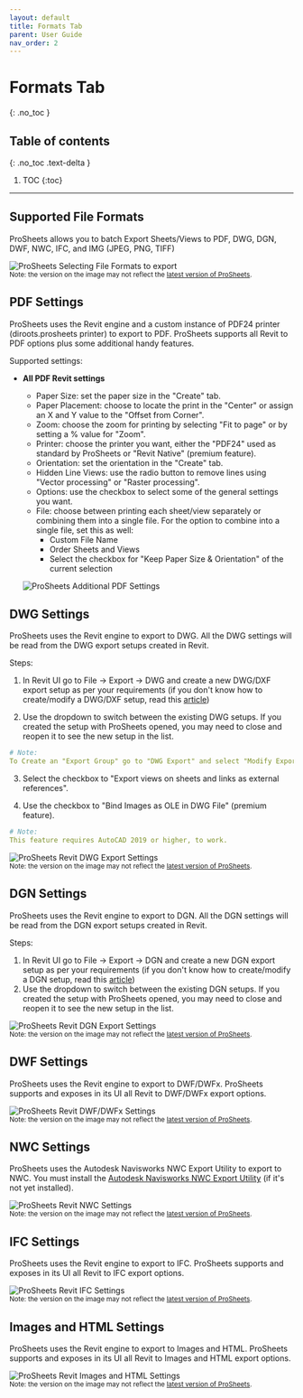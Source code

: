 ```yaml
---
layout: default
title: Formats Tab
parent: User Guide
nav_order: 2
---
```


# Formats Tab
{: .no_toc }

## Table of contents
{: .no_toc .text-delta }

1. TOC
{:toc}

---

## Supported File Formats

ProSheets allows you to batch Export Sheets/Views to PDF, DWG, DGN, DWF, NWC, IFC, and IMG (JPEG, PNG, TIFF)

![ProSheets Selecting File Formats to export](../../assets\images\GIFs\FileFormats\PS-SelectFormat.gif)  
<sub>Note: the version on the image may not reflect the [latest version of ProSheets](https://diroots.com/revit-plugins/revit-to-pdf-dwg-dgn-dwf-nwc-ifc-and-images-with-prosheets/).</sub>

## PDF Settings

ProSheets uses the Revit engine and a custom instance of PDF24 printer (diroots.prosheets printer) to export to PDF. ProSheets supports all Revit to PDF options plus some additional handy features.

Supported settings:

- **All PDF Revit settings**
    - Paper Size: set the paper size in the "Create" tab.
    - Paper Placement: choose to locate the print in the "Center" or assign an X and Y value to the "Offset from Corner".
    - Zoom: choose the zoom for printing by selecting "Fit to page" or by setting a % value for "Zoom".
    - Printer: choose the printer you want, either the "PDF24" used as standard by ProSheets or "Revit Native" (premium feature).
    - Orientation: set the orientation in the "Create" tab.
    - Hidden Line Views: use the radio button to remove lines using "Vector processing" or "Raster processing".
    - Options: use the checkbox to select some of the general settings you want.
    - File: choose between printing each sheet/view separately or combining them into a single file. For the option to combine into a single file, set this as well:
      - Custom File Name
      - Order Sheets and Views
      - Select the checkbox for "Keep Paper Size & Orientation" of the current selection
	
	![ProSheets Additional PDF Settings](../../assets\images\GIFs\FileFormats\PS-PDF-GeneralSettings.gif)  

## DWG Settings

ProSheets uses the Revit engine to export to DWG. All the DWG settings will be read from the DWG export setups created in Revit.

Steps:
1. In Revit UI go to File -> Export -> DWG and create a new DWG/DXF export setup as per your requirements (if you don't know how to create/modify a DWG/DXF setup, read this [article](https://knowledge.autodesk.com/support/revit/learn-explore/caas/CloudHelp/cloudhelp/2019/ENU/Revit-DocumentPresent/files/GUID-E8443B4B-D55B-4630-BEE3-D2D8628CA17B-htm.html))

2. Use the dropdown to switch between the existing DWG setups. If you created the setup with ProSheets opened, you may need to close and reopen it to see the new setup in the list.

```yaml
# Note:
To Create an "Export Group" go to "DWG Export" and select "Modify Export Setup" on the "Select Export Setup" group box.
```

3. Select the checkbox to "Export views on sheets and links as external references".

4. Use the checkbox to "Bind Images as OLE in DWG File" (premium feature).

```yaml
# Note:
This feature requires AutoCAD 2019 or higher, to work.
```

![ProSheets Revit DWG Export Settings](../../assets\images\GIFs\FileFormats\PS-DWG-GeneralSettings.gif)  
<sub>Note: the version on the image may not reflect the [latest version of ProSheets](https://diroots.com/revit-plugins/revit-to-pdf-dwg-dgn-dwf-nwc-ifc-and-images-with-prosheets/).</sub>

## DGN Settings

ProSheets uses the Revit engine to export to DGN. All the DGN settings will be read from the DGN export setups created in Revit.

Steps:
1. In Revit UI go to File -> Export -> DGN and create a new DGN export setup as per your requirements (if you don't know how to create/modify a DGN setup, read this [article](https://knowledge.autodesk.com/support/revit/learn-explore/caas/CloudHelp/cloudhelp/2021/ENU/Revit-DocumentPresent/files/GUID-253B99CA-09C0-456E-B260-E69F5C14F793-htm.html))
2. Use the dropdown to switch between the existing DGN setups. If you created the setup with ProSheets opened, you may need to close and reopen it to see the new setup in the list.  

![ProSheets Revit DGN Export Settings](../../assets/images/GIFs/FileFormats/DWG-export-settings.gif)  
<sub>Note: the version on the image may not reflect the [latest version of ProSheets](https://diroots.com/revit-plugins/revit-to-pdf-dwg-dgn-dwf-nwc-ifc-and-images-with-prosheets/).</sub>

## DWF Settings

ProSheets uses the Revit engine to export to DWF/DWFx. ProSheets supports and exposes in its UI all Revit to DWF/DWFx export options.

![ProSheets Revit DWF/DWFx Settings](../../assets/images/PS-DWF-DWFx-settings.png)  
<sub>Note: the version on the image may not reflect the [latest version of ProSheets](https://diroots.com/revit-plugins/revit-to-pdf-dwg-dgn-dwf-nwc-ifc-and-images-with-prosheets/).</sub>
## NWC Settings

ProSheets uses the Autodesk Navisworks NWC Export Utility to export to NWC. You must install the [Autodesk Navisworks NWC Export Utility](https://www.autodesk.com/products/navisworks/3d-viewers) (if it's not yet installed).

![ProSheets Revit NWC Settings](../../assets/images/PS-NWC-settings.png)  
<sub>Note: the version on the image may not reflect the [latest version of ProSheets](https://diroots.com/revit-plugins/revit-to-pdf-dwg-dgn-dwf-nwc-ifc-and-images-with-prosheets/).</sub>
## IFC Settings

ProSheets uses the Revit engine to export to IFC. ProSheets supports and exposes in its UI all Revit to IFC export options.

![ProSheets Revit IFC Settings](../../assets/images/PS-IFC-settings.png)  
<sub>Note: the version on the image may not reflect the [latest version of ProSheets](https://diroots.com/revit-plugins/revit-to-pdf-dwg-dgn-dwf-nwc-ifc-and-images-with-prosheets/).</sub>
## Images and HTML Settings

ProSheets uses the Revit engine to export to Images and HTML. ProSheets supports and exposes in its UI all Revit to Images and HTML export options.

![ProSheets Revit Images and HTML Settings](../../assets/images/PS-Images-HTML-settings.png)  
<sub>Note: the version on the image may not reflect the [latest version of ProSheets](https://diroots.com/revit-plugins/revit-to-pdf-dwg-dgn-dwf-nwc-ifc-and-images-with-prosheets/).</sub>

